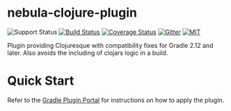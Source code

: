 nebula-clojure-plugin
==============

![Support Status](https://img.shields.io/badge/nebula-supported-brightgreen.svg)
[![Build Status](https://travis-ci.com/nebula-plugins/nebula-clojure-plugin.svg?branch=master)](https://travis-ci.com/nebula-plugins/nebula-clojure-plugin)
[![Coverage Status](https://coveralls.io/repos/nebula-plugins/nebula-clojure-plugin/badge.svg?branch=master&service=github)](https://coveralls.io/github/nebula-plugins/nebula-clojure-plugin?branch=master)
[![Gitter](https://badges.gitter.im/Join%20Chat.svg)](https://gitter.im/nebula-plugins/nebula-clojure-plugin?utm_source=badgeutm_medium=badgeutm_campaign=pr-badge)
[![MIT](https://img.shields.io/github/license/nebula-plugins/nebula-clojure-plugin.svg)](https://opensource.org/licenses/MIT)

Plugin providing Clojuresque with compatibility fixes for Gradle 2.12 and later. Also avoids the including of clojars logic in a build.

# Quick Start

Refer to the [Gradle Plugin Portal](https://plugins.gradle.org/plugin/nebula.clojure) for instructions on how to apply the plugin.
